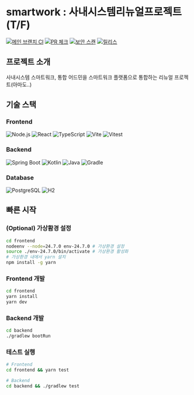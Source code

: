# smartwork : 사내시스템리뉴얼프로젝트 (T/F)

[![메인 브랜치 CI](https://github.com/bizon-tf/smartwork/actions/workflows/main-ci.yml/badge.svg)](https://github.com/bizon-tf/smartwork/actions/workflows/main-ci.yml)
[![PR 체크](https://github.com/bizon-tf/smartwork/actions/workflows/pr-check.yml/badge.svg)](https://github.com/bizon-tf/smartwork/actions/workflows/pr-check.yml)
[![보안 스캔](https://github.com/bizon-tf/smartwork/actions/workflows/security.yml/badge.svg)](https://github.com/bizon-tf/smartwork/actions/workflows/security.yml)
[![릴리스](https://github.com/bizon-tf/smartwork/actions/workflows/release.yml/badge.svg)](https://github.com/bizon-tf/smartwork/actions/workflows/release.yml)

## 프로젝트 소개
사내시스템 스마트워크, 통합 어드민을 스마트워크 플랫폼으로 통합하는 리뉴얼 프로젝트(아마도..)

## 기술 스택

### Frontend
![Node.js](https://img.shields.io/badge/Node.js-24.7.0-339933?style=flat-square&logo=nodedotjs&logoColor=white)
![React](https://img.shields.io/badge/React-19-61DAFB?style=flat-square&logo=react&logoColor=white)
![TypeScript](https://img.shields.io/badge/TypeScript-5.8-3178C6?style=flat-square&logo=typescript&logoColor=white)
![Vite](https://img.shields.io/badge/Vite-7.1-646CFF?style=flat-square&logo=vite&logoColor=white)
![Vitest](https://img.shields.io/badge/Vitest-3.2-729B1B?style=flat-square&logo=vitest&logoColor=white)

### Backend
![Spring Boot](https://img.shields.io/badge/Spring_Boot-3.5.5-6DB33F?style=flat-square&logo=springboot&logoColor=white)
![Kotlin](https://img.shields.io/badge/Kotlin-2.2-7F52FF?style=flat-square&logo=kotlin&logoColor=white)
![Java](https://img.shields.io/badge/Java-24-007396?style=flat-square&logo=openjdk&logoColor=white)
![Gradle](https://img.shields.io/badge/Gradle-9.0-02303A?style=flat-square&logo=gradle&logoColor=white)

### Database
![PostgreSQL](https://img.shields.io/badge/PostgreSQL-17.x-4169E1?style=flat-square&logo=postgresql&logoColor=white)
![H2](https://img.shields.io/badge/H2_Database-Dev/Test-0000BB?style=flat-square)

## 빠른 시작

### (Optional) 가상홤경 설정
```bash
cd frontend
nodeenv --node=24.7.0 env-24.7.0 # 가상환경 설정
source ./env-24.7.0/bin/activate # 가상환경 활성화
# 가상환경 내에서 yarn 설치
npm install -g yarn
```

### Frontend 개발
```bash
cd frontend
yarn install
yarn dev
```

### Backend 개발
```bash
cd backend
./gradlew bootRun
```

### 테스트 실행
```bash
# Frontend
cd frontend && yarn test

# Backend
cd backend && ./gradlew test
```
